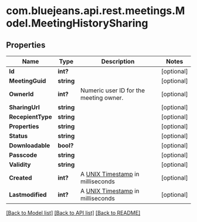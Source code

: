# com.bluejeans.api.rest.meetings.Model.MeetingHistorySharing
## Properties

Name | Type | Description | Notes
------------ | ------------- | ------------- | -------------
**Id** | **int?** |  | [optional] 
**MeetingGuid** | **string** |  | [optional] 
**OwnerId** | **int?** | Numeric user ID for the meeting owner. | [optional] 
**SharingUrl** | **string** |  | [optional] 
**RecepientType** | **string** |  | [optional] 
**Properties** | **string** |  | [optional] 
**Status** | **string** |  | [optional] 
**Downloadable** | **bool?** |  | [optional] 
**Passcode** | **string** |  | [optional] 
**Validity** | **string** |  | [optional] 
**Created** | **int?** | A [UNIX Timestamp](https://currentmillis.com/) in milliseconds | [optional] 
**Lastmodified** | **int?** | A [UNIX Timestamp](https://currentmillis.com/) in milliseconds | [optional] 

[[Back to Model list]](../README.md#documentation-for-models) [[Back to API list]](../README.md#documentation-for-api-endpoints) [[Back to README]](../README.md)


